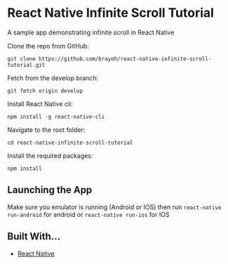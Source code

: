 # React Native Infinite Scroll Tutorial

A sample app demonstrating infinite scroll in React Native

Clone the repo from GitHub:

```
git clone https://github.com/brayoh/react-native-infinite-scroll-tutorial.git
```

Fetch from the develop branch:

```
git fetch origin develop
```

Install React Native cli:

```
npm install -g react-native-cli
```

Navigate to the root folder:

```
cd react-native-infinite-scroll-tutorial
```

Install the required packages:

```
npm install
```

## Launching the App

Make sure you emulator is running (Android or IOS) then run `react-native run-android` for android or `react-native run-ios` for IOS

## Built With...

- [React Native](https://facebook.github.io/react-native/)
